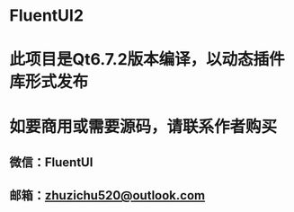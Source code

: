 ﻿# FluentUI2

# 此项目是Qt6.7.2版本编译，以动态插件库形式发布
# 如要商用或需要源码，请联系作者购买
## 微信：FluentUI
## 邮箱：zhuzichu520@outlook.com
